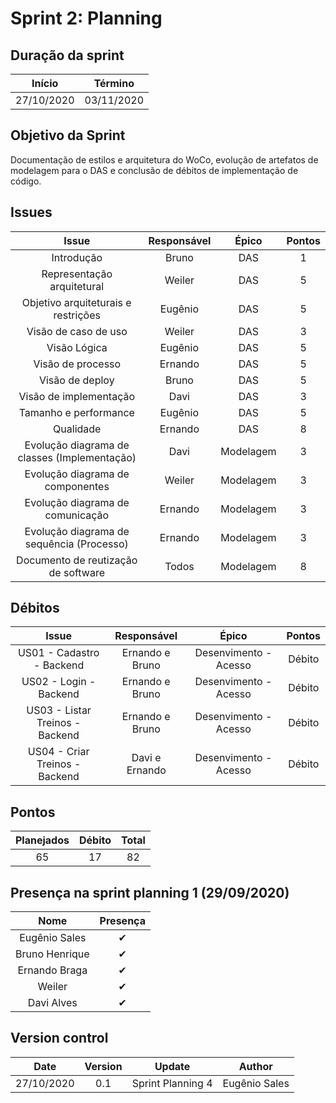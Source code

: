 # Sprint 2: Planning

## Duração da sprint
| Início | Término |
|:------:|:-------:|
| 27/10/2020 | 03/11/2020 |

## Objetivo da Sprint
Documentação de estilos e arquitetura do WoCo, evolução de artefatos de modelagem para o DAS e conclusão de débitos de implementação de código.

## Issues

|Issue|Responsável|Épico|Pontos|
|:---:|:---------:|:---:|:----:|
| Introdução | Bruno | DAS | 1 |
| Representação arquitetural | Weiler | DAS | 5 |
| Objetivo arquiteturais e restrições | Eugênio | DAS | 5 |
| Visão de caso de uso | Weiler | DAS | 3 |
| Visão Lógica | Eugênio | DAS | 5 |
| Visão de processo | Ernando | DAS | 5 |
| Visão de deploy | Bruno | DAS | 5 |
| Visão de implementação | Davi | DAS | 3 |
| Tamanho e performance | Eugênio | DAS | 5 |
| Qualidade | Ernando | DAS | 8 |
| Evolução diagrama de classes (Implementação) | Davi | Modelagem | 3 |
| Evolução diagrama de componentes | Weiler | Modelagem | 3 |
| Evolução diagrama de comunicação | Ernando | Modelagem | 3 |
| Evolução diagrama de sequência (Processo) | Ernando | Modelagem | 3 |
| Documento de reutização de software | Todos | Modelagem | 8 |


## Débitos
|Issue|Responsável|Épico|Pontos|
|:---:|:---------:|:---:|:----:|
| US01 - Cadastro - Backend | Ernando e Bruno | Desenvimento - Acesso | Débito | 8 |
| US02 - Login - Backend | Ernando e Bruno | Desenvimento - Acesso | Débito | 3 |
| US03 - Listar Treinos - Backend | Ernando e Bruno | Desenvimento - Acesso | Débito | 3 |
| US04 - Criar Treinos - Backend | Davi e Ernando | Desenvimento - Acesso | Débito | 3 |

## Pontos
| Planejados | Débito | Total | 
|:----------:|:------:|:-----:|
| 65 | 17 | 82 |


## Presença na sprint planning 1 (29/09/2020)

| Nome    | Presença |    
|:-------:|:--------:|
| Eugênio Sales | ✔ |
| Bruno Henrique | ✔ |
| Ernando Braga | ✔ |
| Weiler   | ✔ |
| Davi Alves | ✔ |

## Version control

|Date|Version|Update|Author|
|:--:|:----:|:-------:|:---:|
|27/10/2020|0.1|Sprint Planning 4|Eugênio Sales|

